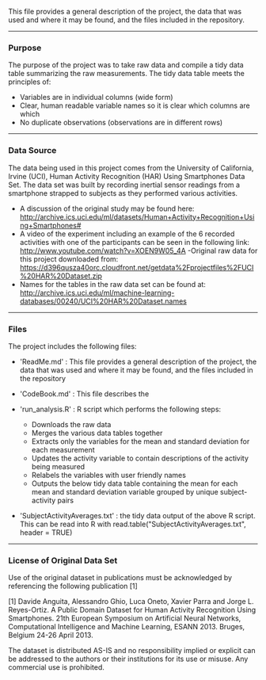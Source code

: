 This file provides a general description of the project, the data that was used and where it may be found, and the files included in the repository.

------------------------------------------------------------------------

### Purpose

The purpose of the project was to take raw data and compile a tidy data table summarizing the raw measurements. The tidy data table meets the principles of: 
- Variables are in individual columns (wide form) 
- Clear, human readable variable names so it is clear which columns are which 
- No duplicate observations (observations are in different rows)

------------------------------------------------------------------------

### Data Source

The data being used in this project comes from the University of California, Irvine (UCI), Human Activity Recognition (HAR) Using Smartphones Data Set. The data set was built by recording inertial sensor readings from a smartphone strapped to subjects as they performed various activities. 
- A discussion of the original study may be found here: <http://archive.ics.uci.edu/ml/datasets/Human+Activity+Recognition+Using+Smartphones#>
- A video of the experiment including an example of the 6 recorded activities with one of the participants can be seen in the following link: <http://www.youtube.com/watch?v=XOEN9W05_4A> 
-Original raw data for this project downloaded from: <https://d396qusza40orc.cloudfront.net/getdata%2Fprojectfiles%2FUCI%20HAR%20Dataset.zip>
- Names for the tables in the raw data set can be found at: <http://archive.ics.uci.edu/ml/machine-learning-databases/00240/UCI%20HAR%20Dataset.names>

------------------------------------------------------------------------

### Files

The project includes the following files:

-   'ReadMe.md' : This file provides a general description of the
    project, the data that was used and where it may be found, and the
    files included in the repository

-   'CodeBook.md' : This file describes the

-   'run\_analysis.R' : R script which performs the following steps: 
    - Downloads the raw data 
    - Merges the various data tables together 
    - Extracts only the variables for the mean and standard deviation for each measurement 
    - Updates the activity variable to contain descriptions of the activity being measured 
    - Relabels the variables with user friendly names 
    - Outputs the below tidy data table containing the mean for each mean and standard deviation variable grouped by unique subject-activity pairs

-   'SubjectActivityAverages.txt' : the tidy data output of the above R script. This can be read into R with read.table("SubjectActivityAverages.txt", header = TRUE)

------------------------------------------------------------------------

### License of Original Data Set

Use of the original dataset in publications must be acknowledged by referencing the following publication \[1\]

\[1\] Davide Anguita, Alessandro Ghio, Luca Oneto, Xavier Parra and Jorge L. Reyes-Ortiz. A Public Domain Dataset for Human Activity Recognition Using Smartphones. 21th European Symposium on Artificial Neural Networks, Computational Intelligence and Machine Learning, ESANN 2013. Bruges, Belgium 24-26 April 2013.

The dataset is distributed AS-IS and no responsibility implied or explicit can be addressed to the authors or their institutions for its use or misuse. Any commercial use is prohibited.
